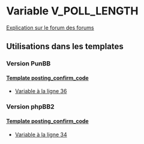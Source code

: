 # Variable V_POLL_LENGTH
[Explication sur le forum des forums](http://forum.forumactif.com/t294113-listing-des-variables#V_POLL_LENGTH)

## Utilisations dans les templates

### Version PunBB

#### [Template posting_confirm_code](punbb/posting_confirm_code.md)
* [Variable à la ligne 36](../punbb/posting_confirm_code.tpl#L36)

### Version phpBB2

#### [Template posting_confirm_code](subsilver/posting_confirm_code.md)
* [Variable à la ligne 34](../subsilver/posting_confirm_code.tpl#L34)